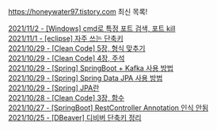https://honeywater97.tistory.com 최신 목록! 

[2021/11/2 - [Windows] cmd로 특정 포트 검색, 포트 kill](https://honeywater97.tistory.com/221) <br>
[2021/11/1 - [eclipse] 자주 쓰는 단축키](https://honeywater97.tistory.com/220) <br>
[2021/10/29 - [Clean Code] 5장, 형식 맞추기](https://honeywater97.tistory.com/219) <br>
[2021/10/29 - [Clean Code] 4장, 주석](https://honeywater97.tistory.com/218) <br>
[2021/10/29 - [Spring] SpringBoot + Kafka 사용 방법](https://honeywater97.tistory.com/217) <br>
[2021/10/29 - [Spring] Spring Data JPA 사용 방법](https://honeywater97.tistory.com/216) <br>
[2021/10/29 - [Spring] JPA란](https://honeywater97.tistory.com/215) <br>
[2021/10/28 - [Clean Code] 3장, 함수](https://honeywater97.tistory.com/214) <br>
[2021/10/27 - [SpringBoot] RestController Annotation 인식 안됨](https://honeywater97.tistory.com/213) <br>
[2021/10/25 - [DBeaver] 디비버 단축키 정리](https://honeywater97.tistory.com/212) <br>
